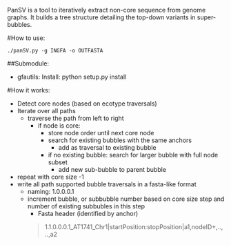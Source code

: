 PanSV is a tool to iteratively extract non-core sequence from genome graphs. It 
builds a tree structure detailing the top-down variants in super-bubbles.

#How to use:

	./panSV.py -g INGFA -o OUTFASTA



##Submodule:
- gfautils:
Install: python setup.py install


#How it works:

* Detect core nodes (based on ecotype traversals)
* Iterate over all paths
  * traverse the path from left to right
    * if node is core:
      * store node order until next core node
      * search for existing bubbles with the same anchors
        * add as traversal to existing bubble
      * if no existing bubble: search for larger bubble with full node subset
        * add new sub-bubble to parent bubble
* repeat with core size -1
* write all path supported bubble traversals in a fasta-like format
  * naming: 1.0.0.0.1 
  * increment bubble, or subbubble number based on core size step and number of existing subbubles in this step
    * Fasta header (identified by anchor)
	>1.1.0.0.0.1_AT1741_Chr1|startPosition:stopPosition|a1,nodeID+,..,..,a2

